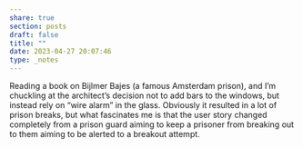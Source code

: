 ```yaml
---
share: true
section: posts
draft: false
title: ""
date: 2023-04-27 20:07:46
type: _notes
---
```


Reading a book on Bijlmer Bajes (a famous Amsterdam prison), and I’m chuckling at the architect’s decision not to add bars to the windows, but instead rely on “wire alarm” in the glass. Obviously it resulted in a lot of prison breaks, but what fascinates me is that the user story changed completely from a prison guard aiming to keep a prisoner from breaking out to them aiming to be alerted to a breakout attempt.
